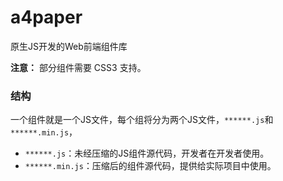 # a4paper

原生JS开发的Web前端组件库

**注意：** 部分组件需要 CSS3 支持。



### 结构

一个组件就是一个JS文件，每个组将分为两个JS文件，`******.js`和`******.min.js`，

- `******.js`：未经压缩的JS组件源代码，开发者在开发者使用。
- `******.min.js`：压缩后的组件源代码，提供给实际项目中使用。